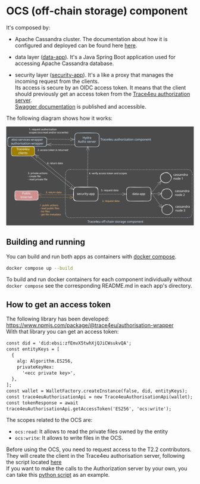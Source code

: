 # OCS (off-chain storage) component

It's composed by:


- Apache Cassandra cluster. The documentation about how it is configured and deployed can be found here [here](https://nextcloud.trace4eu.eu/f/81808).  

- data layer ([data-app](data-app)). It's a Java Spring Boot application used for accessing Apache Cassandra database.  

- security layer ([security-app](security-app)). It's a like a proxy that manages the incoming request from the clients.  
  Its access is secure by an OIDC access token. It means that the client should previously get an access token from the [Trace4eu authorization server](https://api-dev-auth.trace4eu.eu/oauth2/token).   
  [Swagger documentation](https://api-dev.trace4eu.eu/trace4eu/off-chain-storage/v1/api-docs#/) is published and accessible.


The following diagram shows how it works:

![ocs overview](./doc/ocs-overview.svg)

## Building and running

You can build and run both apps as containers with [docker compose][1].

```bash
docker compose up --build
```

To build and run docker containers for each component individually
without `docker compose` see the corresponding README.md in each app's
directory.

[1]: https://docs.docker.com/compose/

## How to get an access token

The following library has been developed: https://www.npmjs.com/package/@trace4eu/authorisation-wrapper  
With that library you can get an access token:
```
const did = 'did:ebsi:zfEmvX5twhXjQJiCWsukvQA';
const entityKeys = [
  {
    alg: Algorithm.ES256,
    privateKeyHex:
      '<ecc private key>',
  },
];
const wallet = WalletFactory.createInstance(false, did, entityKeys);
const trace4euAuthorisationApi = new Trace4euAuthorisationApi(wallet);
const tokenResponse = await trace4euAuthorisationApi.getAccessToken('ES256', 'ocs:write');
```

The scopes related to the OCS are:
- `ocs:read`: It allows to read the private files owned by the entity
- `ocs:write`: It allows to write files in the OCS.

Before using the OCS, you need to request access to the T2.2 contributors. They will create the client in the Trace4eu authorisation server, following the script located [here](https://github.com/trace4eu/authorization-and-authentication/blob/main/examples/scenario1/admin.py)  
If you want to make the calls to the Authorization server by your own, you can take this [python script](https://github.com/trace4eu/authorization-and-authentication/blob/main/examples/scenario1/client.py) as an example.
